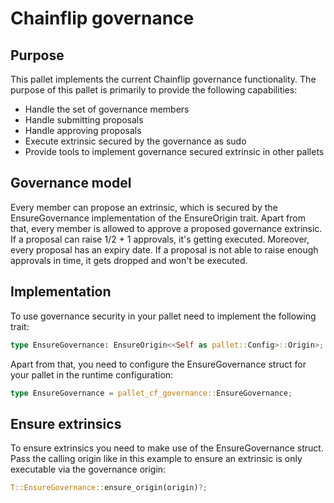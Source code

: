 # Chainflip governance

## Purpose

This pallet implements the current Chainflip governance functionality. The purpose of this pallet is primarily to provide the following capabilities:

- Handle the set of governance members
- Handle submitting proposals
- Handle approving proposals
- Execute extrinsic secured by the governance as sudo
- Provide tools to implement governance secured extrinsic in other pallets

## Governance model

Every member can propose an extrinsic, which is secured by the EnsureGovernance implementation of the EnsureOrigin trait. Apart from that, every member is allowed to approve a proposed governance extrinsic. If a proposal can raise 1/2 + 1 approvals, it's getting executed. Moreover, every proposal has an expiry date. If a proposal is not able to raise enough approvals in time, it gets dropped and won't be executed.

## Implementation

To use governance security in your pallet need to implement the following trait:
```rust
type EnsureGovernance: EnsureOrigin<<Self as pallet::Config>::Origin>;
```

Apart from that, you need to configure the EnsureGovernance struct for your pallet in the runtime configuration:
```rust
type EnsureGovernance = pallet_cf_governance::EnsureGovernance;
```

## Ensure extrinsics

To ensure extrinsics you need to make use of the EnsureGovernance struct. Pass the calling origin like in this example to ensure an extrinsic is only executable via the governance origin:
```rust
T::EnsureGovernance::ensure_origin(origin)?;
```